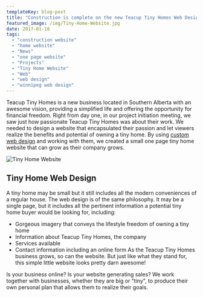 ```yaml
---
templateKey: blog-post
title: "Construction is complete on the new Teacup Tiny Homes Web Design!"
featured_image: /img/Tiny-Home-Website.jpg
date: 2017-01-18
tags:
  - "construction website"
  - "home website"
  - "News"
  - "one page website"
  - "Projects"
  - "Tiny Home Website"
  - "Web"
  - "web design"
  - "winnipeg web design"
---
```


<span style="font-weight: 400;">Teacup Tiny Homes is a new business located in Southern Alberta with an awesome vision, providing a simplified life and offering the opportunity for financial freedom. Right from day one, in our project initiation meeting, we saw just how passionate Teacup Tiny Homes was about their work. We needed to design a website that encapsulated their passion and let viewers realize the benefits and potential of owning a tiny home. By using [custom web design](https://graphicintuitions.com/services/web-design/) and working with them, we created a small one page tiny home website</span><span style="font-weight: 400;"> that can grow as their company grows.</span>

![Tiny Home Website](/img/Tiny-Home-Website.jpg)

## Tiny Home Web Design

<span style="font-weight: 400;">A tiny home may be small but it still includes all the modern conveniences of a regular house. The web design is of the same philosophy. It may be a single page, but it includes all the pertinent information a potential tiny home buyer would be looking for, including:</span>

*   <span style="font-weight: 400;">Gorgeous imagery that conveys the lifestyle freedom of owning a tiny home</span>
*   <span style="font-weight: 400;">Information about Teacup Tiny Homes, the company</span>
*   <span style="font-weight: 400;">Services available</span>
*   <span style="font-weight: 400;">Contact information including an online form</span>
<span style="font-weight: 400;">As the Teacup Tiny Homes business grows, so can the website. But just like what they stand for, this simple little website looks pretty darn awesome!</span>

<span style="font-weight: 400;">Is your business online? Is your website generating sales? We work together with businesses, whether they are big or "tiny", to produce their own personal plan that allows them to realize their goals.</span>